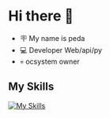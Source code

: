 
# Hi there 👋
- 🪧 My name is peda
- 💻 Developer Web/api/py
- 💀 ocsystem owner

## My Skills

[![My Skills](https://skillicons.dev/icons?i=html,css,js,python,sql)](https://skillicons.dev)


<!--
**xzurru/xzurru** is a ✨ _special_ ✨ repository because its `README.md` (this file) appears on your GitHub profile.

Here are some ideas to get you started:

- 🔭 I’m currently working on ...
- 🌱 I’m currently learning ...
- 👯 I’m looking to collaborate on ...
- 🤔 I’m looking for help with ...
- 💬 Ask me about ...
- 📫 How to reach me: ...
- 😄 Pronouns: ...
- ⚡ Fun fact: ...
-->
